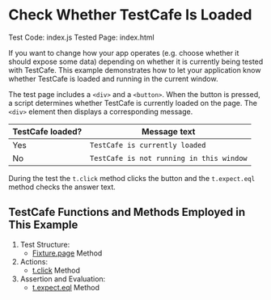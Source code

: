# Check Whether TestCafe Is Loaded

Test Code: index.js
Tested Page: index.html

If you want to change how your app operates (e.g. choose whether it should expose some data) depending on whether it is currently being tested with TestCafe. This example demonstrates how to let your application know whether TestCafe is loaded and running in the current window.

The test page includes a `<div>` and a `<button>`. When the button is pressed, a script determines whether TestCafe is currently loaded on the page. The `<div>` element then displays a corresponding message.

|TestCafe loaded?|Message text                            |
|----------------|----------------------------------------|
|Yes             |`TestCafe is currently loaded`          |
|No              |`TestCafe is not running in this window`|

During the test the `t.click` method clicks the button and the `t.expect.eql` method checks the answer text.

## TestCafe Functions and Methods Employed in This Example

1. Test Structure:
   - [Fixture.page](https://devexpress.github.io/testcafe/documentation/reference/test-api/fixture/page.html) Method
2. Actions:
   - [t.click](https://devexpress.github.io/testcafe/documentation/reference/test-api/testcontroller/click.html) Method
3. Assertion and Evaluation:
   - [t.expect.eql](https://devexpress.github.io/testcafe/documentation/reference/test-api/testcontroller/expect/eql.html) Method
